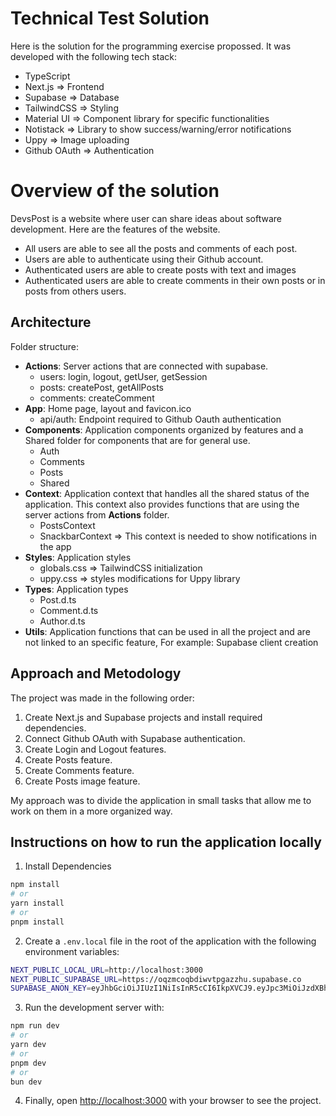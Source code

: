 # Technical Test Solution

Here is the solution for the programming exercise propossed. It was developed with the following tech stack:

- TypeScript
- Next.js => Frontend
- Supabase => Database 
- TailwindCSS => Styling
- Material UI => Component library for specific functionalities
- Notistack => Library to show success/warning/error notifications
- Uppy => Image uploading
- Github OAuth => Authentication

# Overview of the solution

DevsPost is a website where user can share ideas about software development. Here are the features of the website. 
- All users are able to see all the posts and comments of each post.
- Users are able to authenticate using their Github account.
- Authenticated users are able to create posts with text and images
- Authenticated users are able to create comments in their own posts or in posts from others users.

## Architecture

Folder structure:
* **Actions**: Server actions that are connected with supabase.
	* users: login, logout, getUser, getSession
	 * posts: createPost, getAllPosts
	 *	comments: createComment
 * **App**: Home page, layout and favicon.ico
	  *	api/auth: Endpoint required to Github Oauth authentication
  * **Components**: Application components organized by features and a Shared folder for components that are for general use.
	  *	Auth
	  *	Comments
	  *	Posts
	  *	Shared
  * **Context**: Application context that handles all the shared status of the application. This context also provides functions that are using the server actions from  **Actions** folder.
	  *	PostsContext
	  *	SnackbarContext => This context is needed to show notifications in the app
 * **Styles**: Application styles
	 *	globals.css => TailwindCSS initialization
	 *	uppy.css => styles modifications for Uppy library
 * **Types**: Application types
	 *	Post.d.ts
	 *	Comment.d.ts
	 *	Author.d.ts
 * **Utils**: Application functions that can be used in all the project and are not linked to an specific feature, For example: Supabase client creation

## Approach and Metodology

The project was made in the following order:
1. Create Next.js and Supabase projects and install required dependencies.
2. Connect Github OAuth with Supabase authentication.
3. Create Login and Logout features.
4. Create Posts feature.
5. Create Comments feature.
6. Create Posts image feature.

My approach was to divide the application in small tasks that allow me to work on them in a more organized way.

## Instructions on how to run the application locally

1. Install Dependencies

```bash
npm install
# or
yarn install
# or
pnpm install
```
2. Create a `.env.local` file in the root of the application with the following environment variables:
```bash
NEXT_PUBLIC_LOCAL_URL=http://localhost:3000
NEXT_PUBLIC_SUPABASE_URL=https://oqzmcoqbdiwvtpgazzhu.supabase.co
SUPABASE_ANON_KEY=eyJhbGciOiJIUzI1NiIsInR5cCI6IkpXVCJ9.eyJpc3MiOiJzdXBhYmFzZSIsInJlZiI6Im9xem1jb3FiZGl3dnRwZ2F6emh1Iiwicm9sZSI6ImFub24iLCJpYXQiOjE3MjE5NDc3MTgsImV4cCI6MjAzNzUyMzcxOH0.wQARGMucJjCWccXcYqvuh4-BnieeHxarmWsBY_YBe3k
```
3. Run the development server with:
```bash
npm run dev
# or
yarn dev
# or
pnpm dev
# or
bun dev
```
4. Finally, open [http://localhost:3000](http://localhost:3000) with your browser to see the project.
